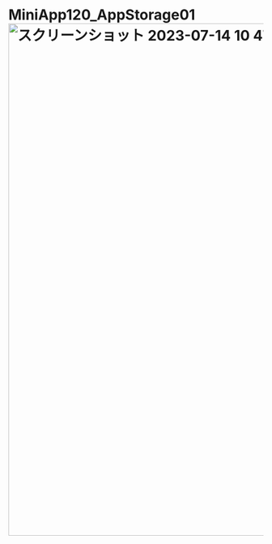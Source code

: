 # MiniApp120_AppStorage01<img width="1011" alt="スクリーンショット 2023-07-14 10 47 39" src="https://github.com/ios-MiniApp/MiniApp120_AppStorage01/assets/82198916/2a151ebb-7cdf-4455-b958-d6bd55957588">
